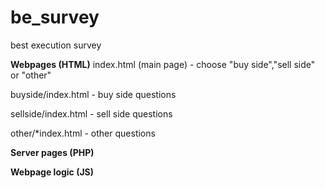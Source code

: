 # be_survey
best execution survey

**Webpages (HTML)** 
index.html (main page) - choose "buy side","sell side" or "other" 

buyside/index.html - buy side questions

sellside/index.html - sell side questions

other/*index.html - other questions


**Server pages (PHP)** 

**Webpage logic (JS)** 
